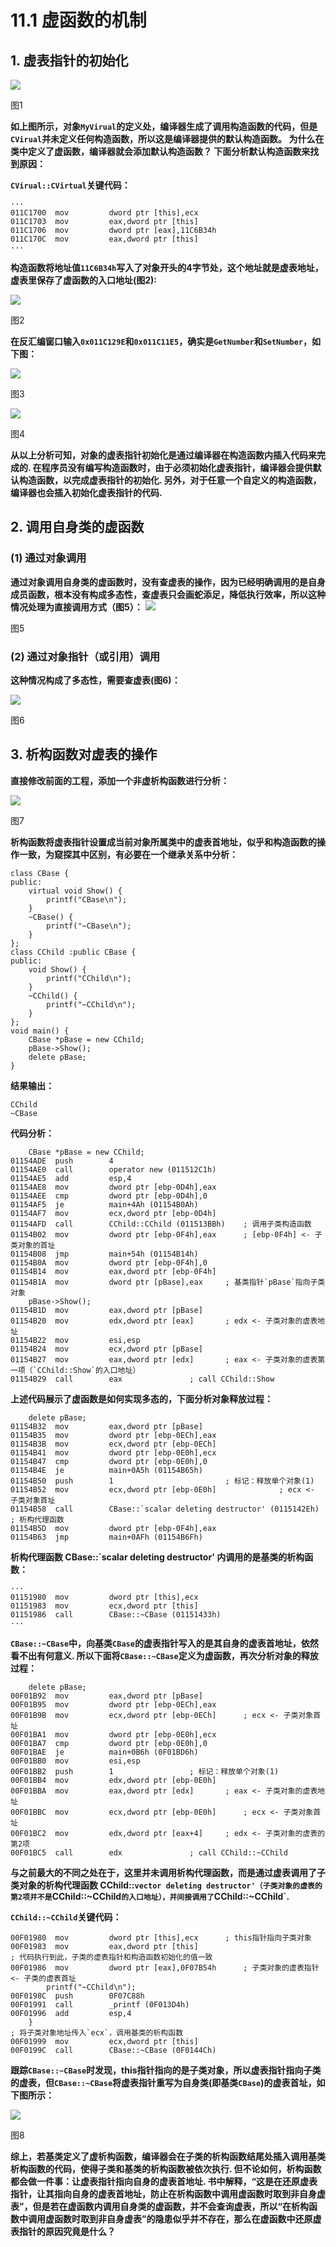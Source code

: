 # 11.1 虚函数的机制
## 1. 虚表指针的初始化
![](screenshot/1.png)

图1

**如上图所示，对象`MyVirual`的定义处，编译器生成了调用构造函数的代码，但是`CVirual`并未定义任何构造函数，所以这是编译器提供的默认构造函数。 为什么在类中定义了虚函数，编译器就会添加默认构造函数？ 下面分析默认构造函数来找到原因：**

**`CVirual::CVirtual`关键代码：**
```
···
011C1700  mov         dword ptr [this],ecx  
011C1703  mov         eax,dword ptr [this]  
011C1706  mov         dword ptr [eax],11C6B34h  
011C170C  mov         eax,dword ptr [this]
···
```

**构造函数将地址值`11C6B34h`写入了对象开头的4字节处，这个地址就是虚表地址，虚表里保存了虚函数的入口地址(图2):**

![](screenshot/2.png)

图2

**在反汇编窗口输入`0x011C129E`和`0x011C11E5`，确实是`GetNumber`和`SetNumber`，如下图：**

![](screenshot/3.png)

图3

![](screenshot/4.png)

图4

**从以上分析可知，对象的虚表指针初始化是通过编译器在构造函数内插入代码来完成的. 在程序员没有编写构造函数时，由于必须初始化虚表指针，编译器会提供默认构造函数，以完成虚表指针的初始化. 另外，对于任意一个自定义的构造函数，编译器也会插入初始化虚表指针的代码.**

## 2. 调用自身类的虚函数
### (1) 通过对象调用
**通过对象调用自身类的虚函数时，没有查虚表的操作，因为已经明确调用的是自身成员函数，根本没有构成多态性，查虚表只会画蛇添足，降低执行效率，所以这种情况处理为直接调用方式（图5）：**
![](screenshot/5.png)

图5

### (2) 通过对象指针（或引用）调用
**这种情况构成了多态性，需要查虚表(图6)：**

![](screenshot/6.png)

图6

## 3. 析构函数对虚表的操作
**直接修改前面的工程，添加一个非虚析构函数进行分析：**

![](screenshot/7.png)

图7

**析构函数将虚表指针设置成当前对象所属类中的虚表首地址，似乎和构造函数的操作一致，为窥探其中区别，有必要在一个继承关系中分析：**

```
class CBase {
public:
	virtual void Show() {
		printf("CBase\n");
	}
	~CBase() {
		printf("~CBase\n");
	}
};
class CChild :public CBase {
public:
	void Show() {
		printf("CChild\n");
	}
	~CChild() {
		printf("~CChild\n");
	}
};
void main() {
	CBase *pBase = new CChild;
	pBase->Show();
	delete pBase;
}
```

**结果输出：**

```
CChild
~CBase
```

**代码分析：**

```
	CBase *pBase = new CChild;
01154ADE  push        4  
01154AE0  call        operator new (011512C1h)  
01154AE5  add         esp,4  
01154AE8  mov         dword ptr [ebp-0D4h],eax  
01154AEE  cmp         dword ptr [ebp-0D4h],0  
01154AF5  je          main+4Ah (01154B0Ah)  
01154AF7  mov         ecx,dword ptr [ebp-0D4h]  
01154AFD  call        CChild::CChild (011513BBh)	; 调用子类构造函数  
01154B02  mov         dword ptr [ebp-0F4h],eax		; [ebp-0F4h] <- 子类对象的首址  
01154B08  jmp         main+54h (01154B14h)  
01154B0A  mov         dword ptr [ebp-0F4h],0  
01154B14  mov         eax,dword ptr [ebp-0F4h]  
01154B1A  mov         dword ptr [pBase],eax		; 基类指针`pBase`指向子类对象  
	pBase->Show();
01154B1D  mov         eax,dword ptr [pBase]  
01154B20  mov         edx,dword ptr [eax]		; edx <- 子类对象的虚表地址 
01154B22  mov         esi,esp  
01154B24  mov         ecx,dword ptr [pBase]  
01154B27  mov         eax,dword ptr [edx]		; eax <- 子类对象的虚表第一项（`CChild::Show`的入口地址）  
01154B29  call        eax				; call CChild::Show
```

**上述代码展示了虚函数是如何实现多态的，下面分析对象释放过程：**

```
	delete pBase;
01154B32  mov         eax,dword ptr [pBase]  
01154B35  mov         dword ptr [ebp-0ECh],eax  
01154B3B  mov         ecx,dword ptr [ebp-0ECh]  
01154B41  mov         dword ptr [ebp-0E0h],ecx  
01154B47  cmp         dword ptr [ebp-0E0h],0  
01154B4E  je          main+0A5h (01154B65h)  
01154B50  push        1							; 标记：释放单个对象(1)
01154B52  mov         ecx,dword ptr [ebp-0E0h]				; ecx <- 子类对象首址  
01154B58  call        CBase::`scalar deleting destructor' (0115142Eh)	; 析构代理函数
01154B5D  mov         dword ptr [ebp-0F4h],eax
01154B63  jmp         main+0AFh (01154B6Fh)
```

**析构代理函数 CBase::`scalar deleting destructor' 内调用的是基类的析构函数：**

```
···
01151980  mov         dword ptr [this],ecx  
01151983  mov         ecx,dword ptr [this]  
01151986  call        CBase::~CBase (01151433h)
···
```

**`CBase::~CBase`中，向基类`CBase`的虚表指针写入的是其自身的虚表首地址，依然看不出有何意义. 所以下面将`CBase::~CBase`定义为虚函数，再次分析对象的释放过程：**

```
	delete pBase;
00F01B92  mov         eax,dword ptr [pBase]  
00F01B95  mov         dword ptr [ebp-0ECh],eax  
00F01B9B  mov         ecx,dword ptr [ebp-0ECh]		; ecx <- 子类对象首址  
00F01BA1  mov         dword ptr [ebp-0E0h],ecx  
00F01BA7  cmp         dword ptr [ebp-0E0h],0  
00F01BAE  je          main+0B6h (0F01BD6h)  
00F01BB0  mov         esi,esp  
00F01BB2  push        1					; 标记：释放单个对象(1) 
00F01BB4  mov         edx,dword ptr [ebp-0E0h]  
00F01BBA  mov         eax,dword ptr [edx]		; eax <- 子类对象的虚表地址  
00F01BBC  mov         ecx,dword ptr [ebp-0E0h]		; ecx <- 子类对象首址  
00F01BC2  mov         edx,dword ptr [eax+4]		; edx <- 子类对象的虚表的第2项  
00F01BC5  call        edx				; call CChild::~CChild
```

**与之前最大的不同之处在于，这里并未调用析构代理函数，而是通过虚表调用了子类对象的析构代理函数 CChild::`vector deleting destructor'（子类对象的虚表的第2项并不是`CChild::~CChild`的入口地址），并间接调用了`CChild::~CChild`.**

**`CChild::~CChild`关键代码：**

```
00F01980  mov         dword ptr [this],ecx		; this指针指向子类对象  
00F01983  mov         eax,dword ptr [this]
; 代码执行到此，子类的虚表指针和构造函数初始化的值一致
00F01986  mov         dword ptr [eax],0F07B54h		; 子类对象的虚表指针 <- 子类的虚表首址
		printf("~CChild\n");
00F0198C  push        0F07C88h  
00F01991  call        _printf (0F013D4h)  
00F01996  add         esp,4  
	}
; 将子类对象地址传入`ecx`，调用基类的析构函数
00F01999  mov         ecx,dword ptr [this]  
00F0199C  call        CBase::~CBase (0F0144Ch)
```

**跟踪`CBase::~CBase`时发现，this指针指向的是子类对象，所以虚表指针指向子类的虚表，但`CBase::~CBase`将虚表指针重写为自身类(即基类`CBase`)的虚表首址，如下图所示：**

![](screenshot/8.png)

图8

**综上，若基类定义了虚析构函数，编译器会在子类的析构函数结尾处插入调用基类析构函数的代码，使得子类和基类的析构函数被依次执行. 但不论如何，析构函数都会做一件事：让虚表指针指向自身的虚表首地址. 书中解释，“这是在还原虚表指针，让其指向自身的虚表首地址，防止在析构函数中调用虚函数时取到非自身虚表”，但是若在虚函数内调用自身类的虚函数，并不会查询虚表，所以“在析构函数中调用虚函数时取到非自身虚表”的隐患似乎并不存在，那么在虚函数中还原虚表指针的原因究竟是什么？**
